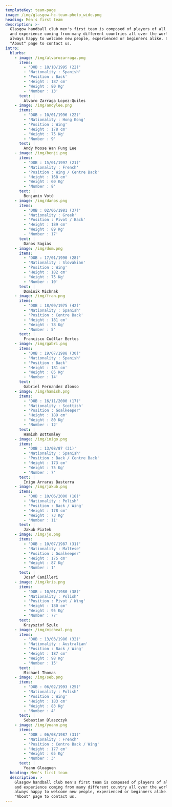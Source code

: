 ```yaml
---
templateKey: team-page
image: /img/glasgow-hc-team-photo_wide.png
heading: Men's first team
description: >-
  Glasgow handball club men's first team is composed of players of all levels
  and experience coming from many different countries all over the world. We are
  always happy to welcome new people, experienced or beginners alike. See our
  "About" page to contact us. 
intro:
  blurbs:
    - image: /img/alvarozarraga.png
      items:
        - 'DOB : 18/10/1995 (22)'
        - 'Nationality : Spanish'
        - 'Position : Back'
        - 'Height : 187 cm'
        - 'Weight : 80 Kg'
        - 'Number : 13'
      text: |
        Alvaro Zarraga Lopez-Quiles
    - image: /img/andylee.png
      items:
        - 'DOB : 10/01/1996 (22)'
        - 'Nationality : Hong Kong'
        - 'Position : Wing'
        - 'Height : 178 cm'
        - 'Weight : 75 Kg'
        - 'Number : 9'
      text: |
        Andy Moose Wan Fung Lee
    - image: /img/benji.png
      items:
        - 'DOB : 15/01/1997 (21)'
        - 'Nationality : French'
        - 'Position : Wing / Centre Back'
        - 'Height : 168 cm'
        - 'Weight : 60 Kg'
        - 'Number : 8'
      text: |
        Benjamin Voté
    - image: /img/danos.png
      items:
        - 'DOB : 02/06/1981 (37)'
        - 'Nationality : Greek'
        - 'Position : Pivot / Back'
        - 'Height : 189 cm'
        - 'Weight : 89 Kg'
        - 'Number : 17'
      text: |
        Danos Sagias
    - image: /img/dom.png
      items:
        - 'DOB : 17/01/1990 (28)'
        - 'Nationality : Slovakian'
        - 'Position : Wing'
        - 'Height : 182 cm'
        - 'Weight : 75 Kg'
        - 'Number : 10'
      text: |
        Dominik Michnak
    - image: /img/fran.png
      items:
        - 'DOB : 18/09/1975 (42)'
        - 'Nationality : Spanish'
        - 'Position : Centre Back'
        - 'Height : 181 cm'
        - 'Weight : 78 Kg'
        - 'Number : 5'
      text: |
        Francisco Cuéllar Bertos
    - image: /img/gabri.png
      items:
        - 'DOB : 19/07/1988 (30)'
        - 'Nationality : Spanish'
        - 'Position : Back'
        - 'Height : 181 cm'
        - 'Weight : 85 Kg'
        - 'Number : 14'
      text: |
        Gabriel Fernandez Alonso
    - image: /img/hamish.png
      items:
        - 'DOB : 16/11/2000 (17)'
        - 'Nationality : Scottish'
        - 'Position : Goalkeeper'
        - 'Height : 189 cm'
        - 'Weight : 80 Kg'
        - 'Number : 12'
      text: |
        Hamish Bottomley
    - image: /img/inigo.png
      items:
        - 'DOB : 13/08/87 (31)'
        - 'Nationality : Spanish'
        - 'Position : Back / Centre Back'
        - 'Height : 173 cm'
        - 'Weight : 75 Kg'
        - 'Number : 7'
      text: |
        Inigo Arraras Basterra
    - image: /img/jakub.png
      items:
        - 'DOB : 10/06/2000 (18)'
        - 'Nationality : Polish'
        - 'Position : Back / Wing'
        - 'Height : 178 cm'
        - 'Weight : 73 Kg'
        - 'Number : 11'
      text: |
        Jakub Piatek
    - image: /img/jo.png
      items:
        - 'DOB : 10/07/1987 (31)'
        - 'Nationality : Maltese'
        - 'Position : Goalkeeper'
        - 'Height : 175 cm'
        - 'Weight : 87 Kg'
        - 'Number : 1'
      text: |
        Josef Camilleri
    - image: /img/kris.png
      items:
        - 'DOB : 10/01/1980 (38)'
        - 'Nationality : Polish'
        - 'Position : Pivot / Wing'
        - 'Height : 180 cm'
        - 'Weight : 95 Kg'
        - 'Number : 77'
      text: |
        Krzysztof Szulc
    - image: /img/micheal.png
      items:
        - 'DOB : 13/03/1986 (32)'
        - 'Nationality : Australian'
        - 'Position : Back / Wing'
        - 'Height : 187 cm'
        - 'Weight : 98 Kg'
        - 'Number : 15'
      text: |
        Michael Thomas
    - image: /img/seb.png
      items:
        - 'DOB : 06/02/1993 (25)'
        - 'Nationality : Polish'
        - 'Position : Wing'
        - 'Height : 183 cm'
        - 'Weight : 83 Kg'
        - 'Number : 4'
      text: |
        Sebastian Blaszczyk
    - image: /img/yoann.png
      items:
        - 'DOB : 06/08/1987 (31)'
        - 'Nationality : French'
        - 'Position : Centre Back / Wing'
        - 'Height : 177 cm'
        - 'Weight : 65 Kg'
        - 'Number : 3'
      text: |
        Yoann Gloaguen
  heading: Men's first team
  description: >
    Glasgow handball club men's first team is composed of players of all levels
    and experience coming from many different country all over the world. We are
    always happy to welcome new people, experienced or beginners alike. See our
    "About" page to contact us.
---
```


